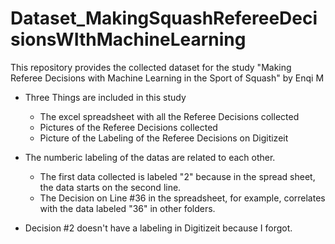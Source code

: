 # Dataset_MakingSquashRefereeDecisionsWIthMachineLearning
This repository provides the collected dataset for the study "Making Referee Decisions with Machine Learning in the Sport of Squash" by Enqi M
- Three Things are included in this study
    - The excel spreadsheet with all the Referee Decisions collected
    - Pictures of the Referee Decisions collected
    - Picture of the Labeling of the Referee Decisions on Digitizeit

- The numberic labeling of the datas are related to each other.
    - The first data collected is labeled "2" because in the spread sheet, the data starts on the second line.
    - The Decision on Line #36 in the spreadsheet, for example, correlates with the data labeled "36" in other folders.

- Decision #2 doesn't have a labeling in Digitizeit because I forgot.
